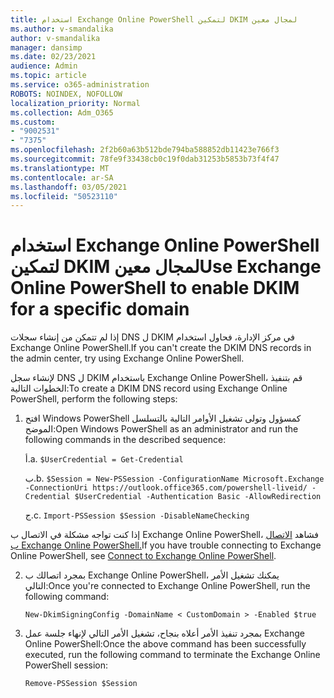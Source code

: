```yaml
---
title: استخدام Exchange Online PowerShell لتمكين DKIM لمجال معين
ms.author: v-smandalika
author: v-smandalika
manager: dansimp
ms.date: 02/23/2021
audience: Admin
ms.topic: article
ms.service: o365-administration
ROBOTS: NOINDEX, NOFOLLOW
localization_priority: Normal
ms.collection: Adm_O365
ms.custom:
- "9002531"
- "7375"
ms.openlocfilehash: 2f2b60a63b512bde794ba588852db11423e766f3
ms.sourcegitcommit: 78fe9f33438cb0c19f0dab31253b5853b73f4f47
ms.translationtype: MT
ms.contentlocale: ar-SA
ms.lasthandoff: 03/05/2021
ms.locfileid: "50523110"
---
```

# <a name="use-exchange-online-powershell-to-enable-dkim-for-a-specific-domain"></a><span data-ttu-id="7cec4-102">استخدام Exchange Online PowerShell لتمكين DKIM لمجال معين</span><span class="sxs-lookup"><span data-stu-id="7cec4-102">Use Exchange Online PowerShell to enable DKIM for a specific domain</span></span>

<span data-ttu-id="7cec4-103">إذا لم تتمكن من إنشاء سجلات DNS ل DKIM في مركز الإدارة، فحاول استخدام Exchange Online PowerShell.</span><span class="sxs-lookup"><span data-stu-id="7cec4-103">If you can't create the DKIM DNS records in the admin center, try using Exchange Online PowerShell.</span></span> 

<span data-ttu-id="7cec4-104">لإنشاء سجل DNS ل DKIM باستخدام Exchange Online PowerShell، قم بتنفيذ الخطوات التالية:</span><span class="sxs-lookup"><span data-stu-id="7cec4-104">To create a DKIM DNS record using Exchange Online PowerShell, perform the following steps:</span></span>

1. <span data-ttu-id="7cec4-105">افتح Windows PowerShell كمسؤول وتولى تشغيل الأوامر التالية بالتسلسل الموضح:</span><span class="sxs-lookup"><span data-stu-id="7cec4-105">Open Windows PowerShell as an administrator and run the following commands in the described sequence:</span></span>

    <span data-ttu-id="7cec4-106">أ.</span><span class="sxs-lookup"><span data-stu-id="7cec4-106">a.</span></span> `$UserCredential = Get-Credential`

    <span data-ttu-id="7cec4-107">ب.</span><span class="sxs-lookup"><span data-stu-id="7cec4-107">b.</span></span> `$Session = New-PSSession -ConfigurationName Microsoft.Exchange -ConnectionUri https://outlook.office365.com/powershell-liveid/ -Credential $UserCredential -Authentication Basic -AllowRedirection`

    <span data-ttu-id="7cec4-108">ج.</span><span class="sxs-lookup"><span data-stu-id="7cec4-108">c.</span></span> `Import-PSSession $Session -DisableNameChecking`
    
<span data-ttu-id="7cec4-109">إذا كنت تواجه مشكلة في الاتصال ب Exchange Online PowerShell، فشاهد [الاتصال ب Exchange Online PowerShell.](https://docs.microsoft.com/powershell/exchange/connect-to-exchange-online-powershell)</span><span class="sxs-lookup"><span data-stu-id="7cec4-109">If you have trouble connecting to Exchange Online PowerShell, see [Connect to Exchange Online PowerShell](https://docs.microsoft.com/powershell/exchange/connect-to-exchange-online-powershell).</span></span>

2. <span data-ttu-id="7cec4-110">بمجرد اتصالك ب Exchange Online PowerShell، يمكنك تشغيل الأمر التالي:</span><span class="sxs-lookup"><span data-stu-id="7cec4-110">Once you're connected to Exchange Online PowerShell, run the following command:</span></span>

    `New-DkimSigningConfig -DomainName < CustomDomain > -Enabled $true`

3. <span data-ttu-id="7cec4-111">بمجرد تنفيذ الأمر أعلاه بنجاح، تشغيل الأمر التالي لإنهاء جلسة عمل Exchange Online PowerShell:</span><span class="sxs-lookup"><span data-stu-id="7cec4-111">Once the above command has been successfully executed, run the following command to terminate the Exchange Online PowerShell session:</span></span>

    `Remove-PSSession $Session` 



